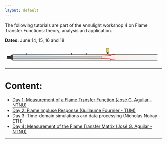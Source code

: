 ```yaml
---
layout: default
---
```


The following tutorials are part of the Annulight workshop 4 on Flame Transfer Functions: theory, analysis and application.

**Dates:** June 14, 15, 16 and 18

![Forced_Flame_gif](/assets/Forced_Flame.gif)

* * *
# Content:
* [Day 1: Measurement of a Flame Transfer Function (José G. Aguilar - NTNU)](./day1.html)
* [Day 2: Flame Impluse Response (Guillaume Fournier - TUM)](./day2.html)
* Day 3: Time-domain simulations and data processing (Nicholas Noiray - ETH)
* [Day 4: Measurement of the Flame Transfer Matrix (José G. Aguilar - NTNU)](./day4.html)

* * *

